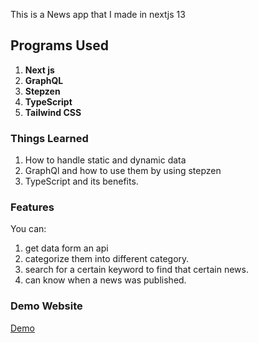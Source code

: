 This is a News app that I made in nextjs 13

## Programs Used

1. **Next js**
2. **GraphQL**
3. **Stepzen**
4. **TypeScript**
5. **Tailwind CSS**

### Things Learned

1. How to handle static and dynamic data
2. GraphQl and how to use them by using stepzen
3. TypeScript and its benefits.

### Features

You can:

1. get data form an api
2. categorize them into different category.
3. search for a certain keyword to find that certain news.
4. can know when a news was published.

### Demo Website

[Demo](https://news-app-nextjs-abhishek-raj-poudel.vercel.app/)

